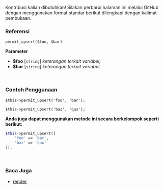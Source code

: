 Kontribusi kalian dibutuhkan!
Silakan perbarui halaman ini melalui GitHub dengan menggunakan format standar berikut dilengkapi dengan kalimat pembukaan.

### Referensi
`permit_upsert($foo, $bar)`

**Parameter**
* **$foo** [`string`] *keterangan terkait variabel;*
* **$bar** [`string`] *keterangan terkait variabel.*

&nbsp;

### Contoh Penggunaan
`$this->permit_upsert('foo', 'bar');`

`$this->permit_upsert('baz', 'qux');`

**Anda juga dapat menggunakan metode ini secara berkelompok seperti berikut:**
```php
$this->permit_upsert([
    'foo' => 'bar',
    'baz' => 'qux'
]);
```

&nbsp;

### Baca Juga
* [render](./render)
